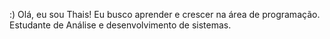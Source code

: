 :) Olá, eu sou Thais!
Eu busco aprender e crescer na área de programação.
Estudante de Análise e desenvolvimento de sistemas.
<!---
thaismasc/thaismasc is a ✨ special ✨ repository because its `README.md` (this file) appears on your GitHub profile.
You can click the Preview link to take a look at your changes.
--->

